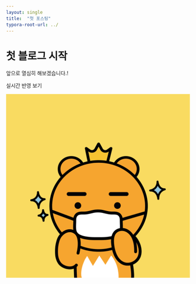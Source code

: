 ```yaml
---
layout: single
title:  "첫 포스팅"
typora-root-url: ../
---
```

# 첫 블로그 시작

앞으로 열심히 해보겠습니다.!





실시간 반영 보기



![프사3](/images/2024-01-27-first/프사3.jpg)

